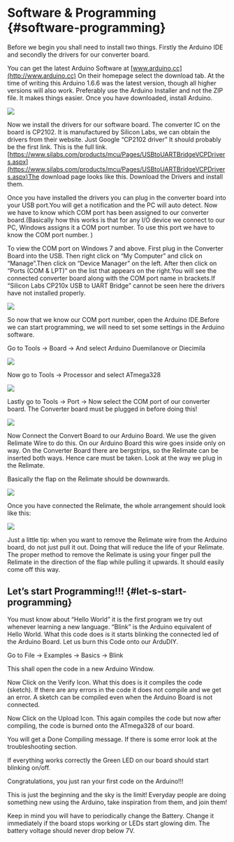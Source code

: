 # Software &amp; Programming {#software-programming}

Before we begin you shall need to install two things. Firstly the Arduino IDE and secondly the drivers for our converter board.

You can get the latest Arduino Software at [www.arduino.cc](http://www.arduino.cc) On their homepage select the download tab. At the time of writing this Arduino 1.6.6 was the latest version, though all higher versions will also work. Preferably use the Arduino Installer and not the ZIP file. It makes things easier. Once you have downloaded, install Arduino.

![](../assets/picture_156.png)

Now we install the drivers for our software board. The converter IC on the board is CP2102\. It is manufactured by Silicon Labs, we can obtain the drivers from their website. Just Google “CP2102 driver” It should probably be the first link. This is the full link. [https://www.silabs.com/products/mcu/Pages/USBtoUARTBridgeVCPDrivers.aspx](https://www.silabs.com/products/mcu/Pages/USBtoUARTBridgeVCPDrivers.aspx)The download page looks like this. Download the Drivers and install them.

Once you have installed the drivers you can plug in the converter board into your USB port.You will get a notification and the PC will auto detect. Now we have to know which COM port has been assigned to our converter board.(Basically how this works is that for any I/O device we connect to our PC, Windows assigns it a COM port number. To use this port we have to know the COM port number. )

To view the COM port on Windows 7 and above. First plug in the Converter Board into the USB. Then right click on “My Computer” and click on “Manage”.Then click on “Device Manager” on the left. After then click on “Ports (COM &amp; LPT)” on the list that appears on the right.You will see the connected converter board along with the COM port name in brackets.If “Silicon Labs CP210x USB to UART Bridge” cannot be seen here the drivers have not installed properly.

![](../assets/picture_158.png)

So now that we know our COM port number, open the Arduino IDE.Before we can start programming, we will need to set some settings in the Arduino software.

Go to Tools -&gt; Board -&gt; And select Arduino Duemilanove or Diecimila

![](../assets/picture_167.png)

Now go to Tools -&gt; Processor and select ATmega328

![](../assets/picture_170.png)

Lastly go to Tools -&gt; Port -&gt; Now select the COM port of our converter board. The Converter board must be plugged in before doing this!

![](../assets/picture_173.png)

Now Connect the Convert Board to our Arduino Board. We use the given Relimate Wire to do this. On our Arduino Board this wire goes inside only on way. On the Converter Board there are bergstrips, so the Relimate can be inserted both ways. Hence care must be taken. Look at the way we plug in the Relimate.

Basically the flap on the Relimate should be downwards.

![](../assets/picture_176.png)




Once you have connected the Relimate, the whole arrangement should look like this:

![](../assets/picture_234.jpg)

Just a little tip: when you want to remove the Relimate wire from the Arduino board, do not just pull it out. Doing that will reduce the life of your Relimate. The proper method to remove the Relimate is using your finger pull the Relimate in the direction of the flap while pulling it upwards. It should easily come off this way.



## Let’s start Programming!!! {#let-s-start-programming}

You must know about “Hello World” it is the first program we try out whenever learning a new language. “Blink” is the Arduino equivalent of Hello World. What this code does is it starts blinking the connected led of the Arduino Board. Let us burn this Code onto our ArduDIY.

Go to File -&gt; Examples -&gt; Basics -&gt; Blink

This shall open the code in a new Arduino Window.

Now Click on the Verify Icon. What this does is it compiles the code (sketch). If there are any errors in the code it does not compile and we get an error. A sketch can be compiled even when the Arduino Board is not connected.

Now Click on the Upload Icon. This again compiles the code but now after compiling, the code is burned onto the ATmega328 of our board.

You will get a Done Compiling message. If there is some error look at the troubleshooting section.

If everything works correctly the Green LED on our board should start blinking on/off.

Congratulations, you just ran your first code on the Arduino!!!

This is just the beginning and the sky is the limit! Everyday people are doing something new using the Arduino, take inspiration from them, and join them!

Keep in mind you will have to periodically change the Battery. Change it immediately if the board stops working or LEDs start glowing dim. The battery voltage should never drop below 7V.
